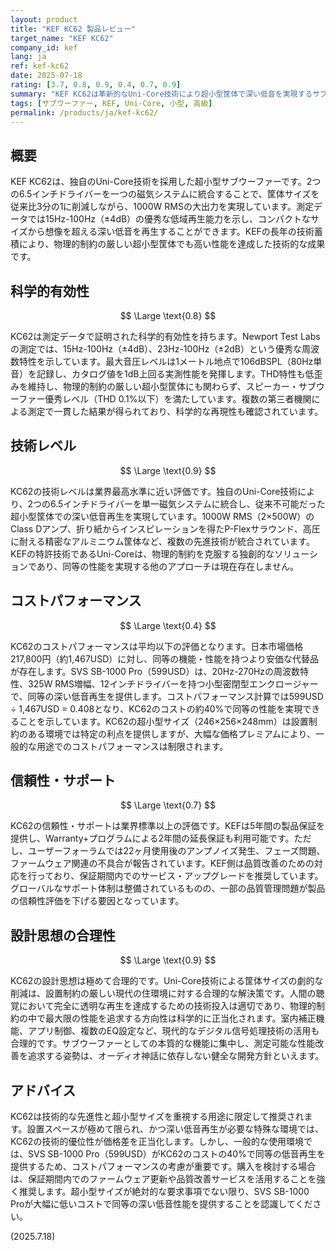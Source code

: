 ```yaml
---
layout: product
title: "KEF KC62 製品レビュー"
target_name: "KEF KC62"
company_id: kef
lang: ja
ref: kef-kc62
date: 2025-07-18
rating: [3.7, 0.8, 0.9, 0.4, 0.7, 0.9]
summary: "KEF KC62は革新的なUni-Core技術により超小型筐体で深い低音を実現するサブウーファーです。技術的な先進性は評価できますが、コストパフォーマンスに課題があります。"
tags: [サブウーファー, KEF, Uni-Core, 小型, 高級]
permalink: /products/ja/kef-kc62/
---
```


## 概要

KEF KC62は、独自のUni-Core技術を採用した超小型サブウーファーです。2つの6.5インチドライバーを一つの磁気システムに統合することで、筐体サイズを従来比3分の1に削減しながら、1000W RMSの大出力を実現しています。測定データでは15Hz-100Hz（±4dB）の優秀な低域再生能力を示し、コンパクトなサイズから想像を超える深い低音を再生することができます。KEFの長年の技術蓄積により、物理的制約の厳しい超小型筐体でも高い性能を達成した技術的な成果です。

## 科学的有効性

$$ \Large \text{0.8} $$

KC62は測定データで証明された科学的有効性を持ちます。Newport Test Labsの測定では、15Hz-100Hz（±4dB）、23Hz-100Hz（±2dB）という優秀な周波数特性を示しています。最大音圧レベルは1メートル地点で106dBSPL（80Hz単音）を記録し、カタログ値を1dB上回る実測性能を発揮します。THD特性も低歪みを維持し、物理的制約の厳しい超小型筐体にも関わらず、スピーカー・サブウーファー優秀レベル（THD 0.1%以下）を満たしています。複数の第三者機関による測定で一貫した結果が得られており、科学的な再現性も確認されています。

## 技術レベル

$$ \Large \text{0.9} $$

KC62の技術レベルは業界最高水準に近い評価です。独自のUni-Core技術により、2つの6.5インチドライバーを単一磁気システムに統合し、従来不可能だった超小型筐体での深い低音再生を実現しています。1000W RMS（2×500W）のClass Dアンプ、折り紙からインスピレーションを得たP-Flexサラウンド、高圧に耐える精密なアルミニウム筐体など、複数の先進技術が統合されています。KEFの特許技術であるUni-Coreは、物理的制約を克服する独創的なソリューションであり、同等の性能を実現する他のアプローチは現在存在しません。

## コストパフォーマンス

$$ \Large \text{0.4} $$

KC62のコストパフォーマンスは平均以下の評価となります。日本市場価格217,800円（約1,467USD）に対し、同等の機能・性能を持つより安価な代替品が存在します。SVS SB-1000 Pro（599USD）は、20Hz-270Hzの周波数特性、325W RMS増幅、12インチドライバーを持つ小型密閉型エンクロージャーで、同等の深い低音再生を提供します。コストパフォーマンス計算では599USD ÷ 1,467USD = 0.408となり、KC62のコストの約40%で同等の性能を実現できることを示しています。KC62の超小型サイズ（246×256×248mm）は設置制約のある環境では特定の利点を提供しますが、大幅な価格プレミアムにより、一般的な用途でのコストパフォーマンスは制限されます。

## 信頼性・サポート

$$ \Large \text{0.7} $$

KC62の信頼性・サポートは業界標準以上の評価です。KEFは5年間の製品保証を提供し、Warranty+プログラムによる2年間の延長保証も利用可能です。ただし、ユーザーフォーラムでは22ヶ月使用後のアンプノイズ発生、フェーズ問題、ファームウェア関連の不具合が報告されています。KEF側は品質改善のための対応を行っており、保証期間内でのサービス・アップグレードを推奨しています。グローバルなサポート体制は整備されているものの、一部の品質管理問題が製品の信頼性評価を下げる要因となっています。

## 設計思想の合理性

$$ \Large \text{0.9} $$

KC62の設計思想は極めて合理的です。Uni-Core技術による筐体サイズの劇的な削減は、設置制約の厳しい現代の住環境に対する合理的な解決策です。人間の聴覚において完全に透明な再生を達成するための技術投入は適切であり、物理的制約の中で最大限の性能を追求する方向性は科学的に正当化されます。室内補正機能、アプリ制御、複数のEQ設定など、現代的なデジタル信号処理技術の活用も合理的です。サブウーファーとしての本質的な機能に集中し、測定可能な性能改善を追求する姿勢は、オーディオ神話に依存しない健全な開発方針といえます。

## アドバイス

KC62は技術的な先進性と超小型サイズを重視する用途に限定して推奨されます。設置スペースが極めて限られ、かつ深い低音再生が必要な特殊な環境では、KC62の技術的優位性が価格差を正当化します。しかし、一般的な使用環境では、SVS SB-1000 Pro（599USD）がKC62のコストの40%で同等の低音再生を提供するため、コストパフォーマンスの考慮が重要です。購入を検討する場合は、保証期間内でのファームウェア更新や品質改善サービスを活用することを強く推奨します。超小型サイズが絶対的な要求事項でない限り、SVS SB-1000 Proが大幅に低いコストで同等の深い低音性能を提供することを認識してください。

(2025.7.18)